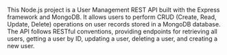 This Node.js project is a User Management REST API built with the Express framework and MongoDB. It allows users to perform CRUD (Create, Read, Update, Delete) operations on user records stored in a MongoDB database. The API follows RESTful conventions, providing endpoints for retrieving all users, getting a user by ID, updating a user, deleting a user, and creating a new user.
